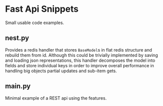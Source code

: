 # Fast Api Snippets

Small usable code examples.

## nest.py

Provides a redis handler that stores `BaseModel`s in flat redis structure and rebuild them from id. Although this could
be trivially implemented by saving and loading json representations, this handler decomposes the model into fields and
store individual keys in order to improve overall performance in handling big objects partial updates and sub-item gets.

## main.py

Minimal example of a REST api using the features.